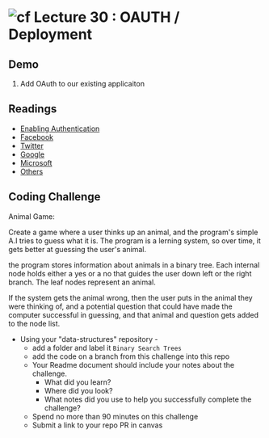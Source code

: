 ![cf](http://i.imgur.com/7v5ASc8.png) Lecture 30 : OAUTH / Deployment
=====================================

## Demo
1. Add OAuth to our existing applicaiton

## Readings
- [Enabling Authentication](https://docs.microsoft.com/en-us/aspnet/core/security/authentication/social/)
- [Facebook](https://docs.microsoft.com/en-us/aspnet/core/security/authentication/social/facebook-logins?tabs=aspnetcore2x)
- [Twitter](https://docs.microsoft.com/en-us/aspnet/core/security/authentication/social/twitter-logins?tabs=aspnetcore2x)
- [Google](https://docs.microsoft.com/en-us/aspnet/core/security/authentication/social/google-logins?tabs=aspnetcore2x)
- [Microsoft](https://docs.microsoft.com/en-us/aspnet/core/security/authentication/social/microsoft-logins?tabs=aspnetcore2x)
- [Others](https://docs.microsoft.com/en-us/aspnet/core/security/authentication/social/other-logins)



## Coding Challenge
Animal Game:

Create a game where a user thinks up an animal, and the program's simple A.I tries to guess
what it is. The program is a lerning system, so over time, it gets better at guessing the user's animal.

the program stores information about animals in a binary tree. Each internal node holds either a yes or a no that guides 
the user down left or the right branch. The leaf nodes represent an animal.

If the system gets the animal wrong, then the user puts in the animal they were thinking of, and a potential question that could have 
made the computer successful in guessing, and that animal and question gets added to the node list.

- Using your "data-structures" repository -
  - add a folder and label it `Binary Search Trees`
  - add the code on a branch from this challenge into this repo
  - Your Readme document should include your notes about the challenge.
	- What did you learn?
	- Where did you look?
	- What notes did you use to help you successfully complete the challenge?
  - Spend no more than 90 minutes on this challenge
  - Submit a link to your repo PR in canvas
